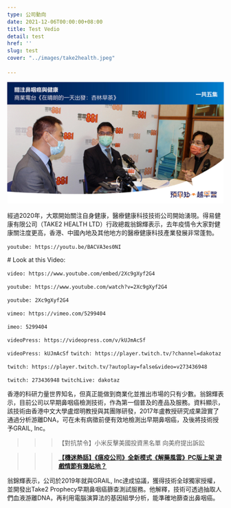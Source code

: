 ```yaml
---
type: 公司動向
date: 2021-12-06T00:00:00+08:00
title: Test Vedio
detail: test
href: ''
slug: test
cover: "../images/take2health.jpeg"

---
```

![](../images/post1.jpg)

經過2020年，大眾開始關注自身健康，醫療健康科技技術公司開始湧現。得易健康有限公司（TAKE2 HEALTH LTD）行政總裁翁錦輝表示，去年疫情令大家對健康關注度更高，香港、中國內地及其他地方的醫療健康科技產業發展非常蓬勃。

`youtube: https://youtu.be/BACVA3es0NI`

\# Look at this Video: 

`video: https://www.youtube.com/embed/2Xc9gXyf2G4`

`youtube: https://www.youtube.com/watch?v=2Xc9gXyf2G4`

`youtube: 2Xc9gXyf2G4`

`vimeo: https://vimeo.com/5299404`

`imeo: 5299404`

`videoPress: https://videopress.com/v/kUJmAcSf`

`videoPress: kUJmAcSf` `twitch: https://player.twitch.tv/?channel=dakotaz`

`twitch: https://player.twitch.tv/?autoplay=false&video=v273436948`

`twitch: 273436948` `twitchLive: dakotaz`

香港的科研力量世界知名，但真正能做到商業化並推出市場的只有少數。翁錦輝表示，目前公司以早期鼻咽癌檢測技術，作為第一個普及的產品及服務。資料顯示，該技術由香港中文大學盧煜明教授與其團隊研發，2017年盧教授研究成果證實了通過分析游離DNA，可在未有病徵前便有效地檢測出早期鼻咽癌，及後將技術授予GRAIL, Inc。

> > > 【對抗禁令】小米反擊美國投資黑名單 向美府提出訴訟

> > > [**【機迷熱話】《瘟疫公司》全新模式《解藥風雲》PC版上架 遊戲情節有幾貼地？**](https://inews.hket.com/article/2867219/%E3%80%90%E6%A9%9F%E8%BF%B7%E7%86%B1%E8%A9%B1%E3%80%91%E3%80%8A%E7%98%9F%E7%96%AB%E5%85%AC%E5%8F%B8%E3%80%8B%E5%85%A8%E6%96%B0%E6%A8%A1%E5%BC%8F%E3%80%8A%E8%A7%A3%E8%97%A5%E9%A2%A8%E9%9B%B2%E3%80%8BPC%E7%89%88%E4%B8%8A%E6%9E%B6%E3%80%80%E9%81%8A%E6%88%B2%E6%83%85%E7%AF%80%E6%9C%89%E5%B9%BE%E8%B2%BC%E5%9C%B0%EF%BC%9F?mtc=20040&lcc=an)

翁錦輝表示，公司於2019年就與GRAIL, Inc達成協議，獲得技術全球獨家授權，並開發出Take2 Prophecy早期鼻咽癌篩查測試服務。他解釋，技術可透過抽取人們血液游離DNA，再利用電腦演算法的基因組學分析，能準確地篩查出鼻咽癌。